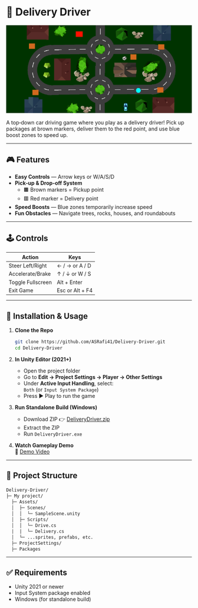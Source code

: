 # 🚚 Delivery Driver

![Game Preview](game_lobby.png)

A top‑down car driving game where you play as a delivery driver! Pick up packages at brown markers, deliver them to the red point, and use blue boost zones to speed up.

---

## 🎮 Features

- **Easy Controls** — Arrow keys or W/A/S/D  
- **Pick‑up & Drop‑off System**  
  - 🟫 Brown markers = Pickup point  
  - 🟥 Red marker = Delivery point  
- **Speed Boosts** — Blue zones temporarily increase speed  
- **Fun Obstacles** — Navigate trees, rocks, houses, and roundabouts  

---

## 🕹️ Controls

| Action             | Keys                 |
| ------------------ | -------------------- |
| Steer Left/Right   | ← / → or A / D       |
| Accelerate/Brake   | ↑ / ↓ or W / S       |
| Toggle Fullscreen  | Alt + Enter          |
| Exit Game          | Esc or Alt + F4      |

---

## 🚀 Installation & Usage

1. **Clone the Repo**  
   ```bash
   git clone https://github.com/ASRafi41/Delivery-Driver.git
   cd Delivery-Driver
   ```

2. **In Unity Editor (2021+)**  
    - Open the project folder  
    - Go to **Edit → Project Settings → Player → Other Settings**  
    - Under **Active Input Handling**, select:  
      `Both` (or `Input System Package`)  
    - Press ▶️ Play to run the game

3. **Run Standalone Build (Windows)**  
    - Download ZIP 👉 [DeliveryDriver.zip](https://drive.google.com/file/d/1IpfA9gmf4r49uA35f103UATuXw4lL3nj/view?usp=sharing)  
    - Extract the ZIP  
    - Run `DeliveryDriver.exe`

4. **Watch Gameplay Demo**  
    🎥 [Demo Video](https://drive.google.com/file/d/1pk87vCHWzWtXrESC4DXuSbT95xbcwrEO/view?usp=sharing)

---

## 📁 Project Structure

```
Delivery-Driver/
├─ My project/
  ├─ Assets/
  │  ├─ Scenes/
  │  │  └─ SampleScene.unity
  │  ├─ Scripts/
  │  │  └─ Drive.cs
  |  |  └─ Delivery.cs
  │  └─ ...sprites, prefabs, etc.
  ├─ ProjectSettings/
  ├─ Packages
```

---

## ✅ Requirements

- Unity 2021 or newer
- Input System package enabled
- Windows (for standalone build)

